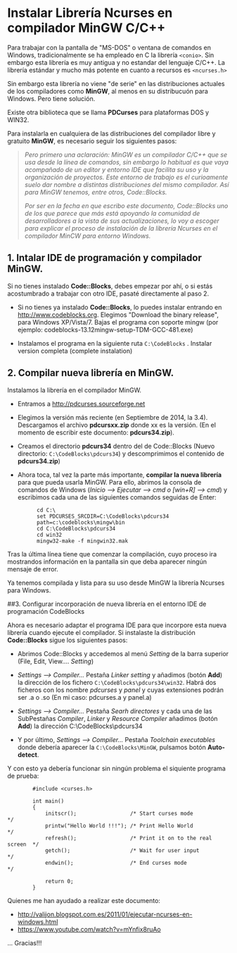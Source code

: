 Instalar Librería Ncurses en compilador MinGW C/C++
============

Para trabajar con la pantalla de "MS-DOS" o ventana de comandos en Windows, tradicionalmente se ha empleado en C la librería `<conio>`. Sin embargo esta librería es muy antigua y no estandar del lenguaje C/C++. La librería estándar y mucho más potente en cuanto a recursos es `<ncurses.h>`

Sin embargo esta librería no viene "de serie" en las distribuciones actuales de los compiladores como **MinGW**, al menos en su distribucuón para Windows. Pero tiene solución.

Existe otra biblioteca que se llama **PDCurses** para plataformas DOS y WIN32.

Para instalarla en cualquiera de las distribuciones del compilador libre y gratuito **MinGW**, es necesario seguir los siguientes pasos:

>*Pero primero una aclaración: MinGW es un compilador C/C++ que se usa desde la línea de comandos, sin embargo lo habitual es que vaya acompañado de un editor y entorno IDE que facilita su uso y la organización de proyectos. Este entorno de trabajo es el curioamente suelo dar nombre a distintas distribuciones del mismo compilador. Así para MinGW tenemos, entre otros, Code::Blocks.*
>
>*Por ser en la fecha en que escribo este documento, Code::Blocks uno de los que parece que más está apoyando la comunidad de desarrolladores a la vista de sus actualizaciones, lo voy a escoger para explicar el proceso de instalación de la librería Ncurses en el compilador MinCW para entorno Windows.*

## 1. Intalar IDE de programación y compilador MinGW.

Si no tienes instalado **Code::Blocks**, debes empezar por ahí, o si estás acostumbrado a trabajar con otro IDE, pasaté directamente al paso 2.

- Si no tienes ya instalado **Code::Blocks**, lo puedes instalar entrando en http://www.codeblocks.org. Elegimos "Download the binary release", para Windows XP/Vista/7. Bajas el programa con soporte mingw (por ejemplo: codeblocks-13.12mingw-setup-TDM-GCC-481.exe)

- Instalamos el programa en la siguiente ruta `C:\CodeBlocks` . Instalar version completa (complete instalation)

## 2. Compilar nueva librería en MinGW.

Instalamos la librería en el compilador MinGW.

- Entramos a http://pdcurses.sourceforge.net

- Elegimos la versión más reciente (en Septiembre de 2014, la 3.4). Descargamos el archivo **pdcursxx.zip** donde xx es la versión. (En el momento de escribir este documento: **pdcurs34.zip**).

- Creamos el directorio **pdcurs34** dentro del de Code::Blocks (Nuevo directorio: `C:\CodeBlocks\pdcurs34`) y descomprimimos el contenido de **pdcurs34.zip**)

- Ahora toca, tal vez la parte más importante, **compilar la nueva librería** para que pueda usarla MinGW. Para ello, abrimos la consola de comandos de Windows (*Inicio --> Ejecutar --> cmd o [win+R] --> cmd*) y escribimos cada una de las siguientes comandos seguidas de Enter:

            cd C:\
            set PDCURSES_SRCDIR=C:\CodeBlocks\pdcurs34
            path=c:\codeblocks\mingw\bin
            cd C:\CodeBlocks\pdcurs34
            cd win32
            mingw32-make -f mingwin32.mak

Tras la última línea tiene que comenzar la compilación, cuyo proceso ira mostrandos información en la pantalla sin que deba aparecer ningún mensaje de error.

Ya tenemos compilada y lista para su uso desde MinGW la librería Ncurses para Windows.

##3. Configurar incorporación de nueva librería en el entorno IDE de programación CodeBlocks

Ahora es necesario adaptar el programa IDE para que incorpore esta nueva librería cuando ejecute el compilador. Si instalaste la distribución **Code::Blocks** sigue los siguientes pasos:

- Abrimos Code::Blocks y accedemos al menú *Setting* de la barra superior (File, Edit, View.... *Setting*)

- *Settings --> Compiler...* Pestaña *Linker setting* y añadimos (botón **Add**) la dirección de los fichero `C:\CodeBlocks\pdcurs34\win32`. Habrá dos ficheros con los nombre *pdcurses* y *panel* y cuyas extensiones podrán ser .a o .so (En mi caso: pdcurses.a y panel.a)

- *Settings --> Compiler...* Pestaña *Searh directores* y cada una de las SubPestañas *Compiler*, *Linker* y *Resource Compiler* añadimos (botón **Add**) la dirección C:\CodeBlocks\pdcurs34

- Y por último, *Settings --> Compiler...* Pestaña *Toolchain executables* donde debería aparecer la `C:\CodeBlocks\MinGW`, pulsamos botón **Auto-detect**.

Y con esto ya debería funcionar sin ningún problema el siquiente programa de prueba:

            #include <curses.h>
            
            int main()
            {
                initscr();                 /* Start curses mode               */
                printw("Hello World !!!"); /* Print Hello World               */
                refresh();                 /* Print it on to the real screen  */
                getch();                   /* Wait for user input             */
                endwin();                  /* End curses mode                 */
            
                return 0;
            }


Quienes me han ayudado a realizar este documento:
- http://valijon.blogspot.com.es/2011/01/ejecutar-ncurses-en-windows.html
- https://www.youtube.com/watch?v=mYnfix8ruAo

... Gracias!!!


